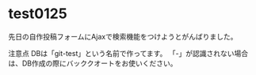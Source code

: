 # test0125
先日の自作投稿フォームにAjaxで検索機能をつけようとがんばりました。

注意点
DBは「git-test」という名前で作ってます。
「-」が認識されない場合は、DB作成の際にバッククオートをお使いください。
